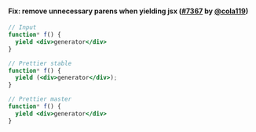 #### Fix: remove unnecessary parens when yielding jsx ([#7367](https://github.com/prettier/prettier/pull/7367) by [@cola119](https://github.com/cola119))

<!-- prettier-ignore -->
```jsx
// Input
function* f() {
  yield <div>generator</div>
}

// Prettier stable
function* f() {
  yield (<div>generator</div>);
}

// Prettier master
function* f() {
  yield <div>generator</div>
}
```
